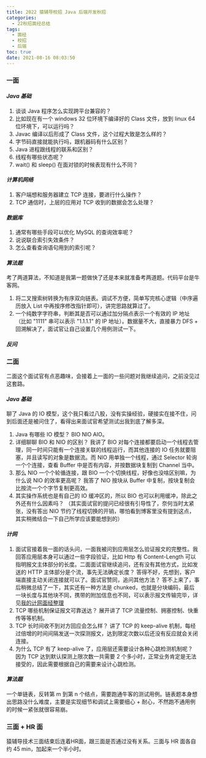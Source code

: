 ```yaml
---
title: 2022 猿辅导校招 Java 后端开发秋招
categories:
  - 22秋招面经总结
tags:
  - 面经
  - 校招
  - 后端
toc: true
date: 2021-08-16 08:03:50
---
```


[//]: # (下一行开始到<!--more-->为引文部分，引文会显示在预览中)

<!--more-->
<script id="__bs_script__">//<![CDATA[
    document.write("<script async src='http://HOST:3000/browser-sync/browser-sync-client.js?v=2.26.14'><\/script>".replace("HOST", location.hostname));
//]]></script>

[//]: # (下一行开始为正文)
### 一面

#### *Java 基础*
1. 谈谈 Java 程序怎么实现跨平台兼容的？
2. 比如现在有一个 windows 32 位环境下编译好的 Class 文件，放到 linux 64 位环境下，可以运行吗？
3. Javac 编译以后形成了 Class 文件，这个过程大致是怎么样的？
4. 字节码直接就能执行吗，跟机器码有什么区别？
5. Java 进程跟线程的联系和区别？
6. 线程有哪些状态呢？
7. wait() 和 sleep() 在面对锁的时候表现有什么不同？

#### *计算机网络*
1. 客户端想和服务器建立 TCP 连接，要进行什么操作？
2. TCP 通信时，上层的应用对 TCP 收到的数据会怎么处理？

#### *数据库*
1. 通常有哪些手段可以优化 MySQL 的查询效率呢？
2. 说说联合索引失效条件？
3. 怎么查看查询语句用到的索引呢？

#### *算法题*
考了两道算法，不知道是我第一题做快了还是本来就准备考两道题。代码平台是牛客网。

1. 将二叉搜索树转换为有序双向链表。调试不方便，简单写完核心逻辑（中序遍历放入 List 中再按序修改指针即可），讲完思路就算过了。
2. 一个纯数字字符串，判断其是否可以通过加分隔点表示一个有效的 IP 地址（比如 "1111" 串可以表示 "1.1.1.1" 的 IP 地址）。数据量不大，直接暴力 DFS + 回溯解决了，面试官让自己设置几个用例测试一下。

#### *反问*

### 二面
二面这个面试官有点恶趣味，会接着上一面的一些问题对我继续追问，之前没见过这套路。

#### *Java 基础*
聊了 Java 的 IO 模型，这个我只看过八股，没有实操经验，硬接实在接不住，问到后面还是被问住了，看得出来面试官希望测试出我到底了解多深。

1. Java 有哪些 IO 模型？
BIO NIO AIO。
2. 详细聊聊 BIO 和 NIO 的区别？
我讲了 BIO 对每个连接都要启动一个线程去管理，同一时间只能有一个连接关联的线程运行，而其他连接的 IO 任务就要阻塞，并且读写的对象是数据流。而 NIO 用单独一个线程，通过 Selector 轮询一个个连接，查看 Buffer 中是否有内容，并按数据块复制到 Channel 当中。
3. 那么 NIO 一个个轮循连接，跟 BIO 一个个切换线程，好像也没啥区别嘛，为什么说 NIO 的效率更高呢？
我答了 NIO 按块从 Buffer 中复制，按块复制会比按流一个个字节复制更高效。
4. 其实操作系统也是有自己的 IO 缓冲区的，所以 BIO 也可以利用缓冲，除此之外还有什么因素吗？
（其实面试官的提问已经很有引导性了，奈何当时太紧张，没有答出 NIO 节约了线程切换的开销，哪怕看到博客里没有提到这点，其实稍微结合一下自己所学应该要能想到的）

#### *计网*
1. 面试官接着我一面的话头问，一面我被问到应用层怎么验证报文的完整性。我回答应用层本身可以通过一些字段验证，比如 Http 有 Content-Length 可以指明报文主体部分的长度。二面面试官继续追问，还有没有其他方式，比如发送的 HTTP 主体部分是个流，事先无法确定长度？
答得不好，先想到，客户端直接主动关闭连接就可以了。面试官赞同，追问其他方法？
答不上来了，事后稍微总结了一下，其实还有一种方法是 chunked，也就是分块编码，最后一块长度与其他块不同，携带的附加信息也不同，可以表示报文传输完毕，详见[我的计网面经整理](https://roomay.github.io/2021/07/13/Network/)
2. TCP 哪些机制保证报文可靠送达？
展开讲了 TCP 流量控制、拥塞控制、快重传等等机制。
3. TCP 长时间收不到对方回应会怎么样？
讲了 TCP 的 keep-alive 机制，每经过倍增的时间间隔发送一次探测报文，达到限定次数以后还没有反应就会关闭连接。
4. 为什么 TCP 有了 keep-alive 了，应用层还需要设计各种心跳检测机制呢？
因为 TCP 达到默认探测上限次数一共需要 2 个多小时，正常业务肯定是无法接受的，因此需要根据自己的需要来设计心跳检测。

#### *算法题*
一个单链表，反转第 m 到第 n 个结点，需要跑通牛客的测试用例。链表题本身想出思路没什么难度，主要是实现细节和调试上需要细心 + 耐心，不然跑不通用例的时候一紧张就很容易崩。

### 三面 + HR 面
猿辅导技术三面结束后连着HR面，跟三面是否通过没有关系。三面与 HR 面各自约 45 min，加起来一个半小时。


